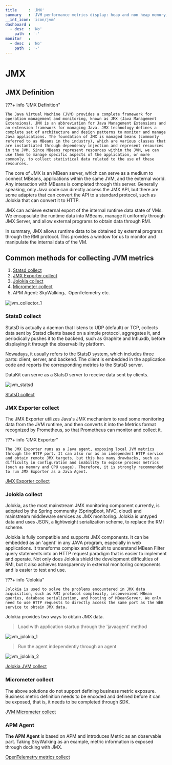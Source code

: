 ```yaml
---
title     : 'JMX'
summary   : 'JVM performance metrics display: heap and non heap memory, threads, class load count, etc.'
__int_icon: 'icon/jvm'
dashboard :
  - desc  : 'No'
    path  : '-'
monitor   :
  - desc  : 'No'
    path  : '-'
---
```


<!-- markdownlint-disable MD025 -->
# JMX
<!-- markdownlint-enable -->

## JMX Definition

<!-- markdownlint-disable MD046 -->
???+ info "JMX Definition"

    The Java Virtual Machine (JVM) provides a complete framework for operation management and monitoring, known as JMX (Java Management Extensions). JMX is an abbreviation for Java Management Extensions and an extension framework for managing Java. JMX technology defines a complete set of architecture and design patterns to monitor and manage Java applications. The foundation of JMX is managed beans (commonly referred to as MBeans in the industry), which are various classes that are instantiated through dependency injection and represent resources in the JVM. Since MBeans represent resources within the JVM, we can use them to manage specific aspects of the application, or more commonly, to collect statistical data related to the use of these resources.

<!-- markdownlint-enable -->

The core of JMX is an MBean server, which can serve as a medium to connect MBeans, applications within the same JVM, and the external world. Any interaction with MBeans is completed through this server. Generally speaking, only Java code can directly access the JMX API, but there are some adapters that can convert the API to a standard protocol, such as Jolokia that can convert it to HTTP.

JMX can achieve external export of the internal runtime data state of VMs. We encapsulate the runtime data into MBeans, manage it uniformly through JMX Server, and allow external programs to obtain data through RMI.

In summary, JMX allows runtime data to be obtained by external programs through the RMI protocol. This provides a window for us to monitor and manipulate the internal data of the VM.

## Common methods for collecting JVM metrics

1. [Statsd collect](jmx.md#statsd)
2. [JMX Exporter collect](jmx.md#jmx-exporter)
3. [Jolokia collect](jmx.md#jolokia)
4. [Micrometer collect](jmx.md#micrometer)
5. APM Agent: SkyWalking、OpenTelemetry etc.

![jvm_collector_1](./imgs/jvm_collector_1.png)

### StatsD collect

StatsD is actually a daemon that listens to UDP (default) or TCP, collects data sent by Statsd clients based on a simple protocol, aggregates it, and periodically pushes it to the backend, such as Graphite and Influxdb, before displaying it through the observability platform.

Nowadays, it usually refers to the StatsD system, which includes three parts: client, server, and backend. The client is embedded in the application code and reports the corresponding metrics to the StatsD server.

DataKit can serve as a StatsD server to receive data sent by clients.

![jvm_statsd](./imgs/jvm_statsd_1.png)


[StatsD collect](jvm_statsd.md)

### JMX Exporter collect

The JMX Exporter utilizes Java's JMX mechanism to read some monitoring data from the JVM runtime, and then converts it into the Metrics format recognized by Prometheus, so that Prometheus can monitor and collect it.

<!-- markdownlint-disable MD046 -->
???+ info "JMX Exporter"

    The JMX Exporter runs as a Java agent, exposing local JVM metrics through the HTTP port. It can also run as an independent HTTP service and obtain remote JMX targets, but this has many drawbacks, such as difficulty in configuration and inability to expose process metrics (such as memory and CPU usage). Therefore, it is strongly recommended to run JMX Exporter as a Java Agent.

<!-- markdownlint-enable -->

[JMX Exporter collect](jvm_jmx_exporter.md)

### Jolokia collect

Jolokia, as the most mainstream JMX monitoring component currently, is adopted by the Spring community (SpringBoot, MVC, cloud) and mainstream middleware services as JMX monitoring. Jolokia is untyped data and uses JSON, a lightweight serialization scheme, to replace the RMI scheme.

Jolokia is fully compatible and supports JMX components. It can be embedded as an 'agent' in any JAVA program, especially in web applications. It transforms complex and difficult to understand MBean Filter query statements into an HTTP request paradigm that is easier to implement and operate. Not only does Jolokia shield the development difficulties of RMI, but it also achieves transparency in external monitoring components and is easier to test and use.

<!-- markdownlint-disable MD046 -->
???+ info "Jolokia"

    Jolokia is used to solve the problems encountered in JMX data acquisition, such as RMI protocol complexity, inconvenient MBean queries, database serialization, and hosting of MBeanServer. We only need to use HTTP requests to directly access the same port as the WEB service to obtain JMX data.

<!-- markdownlint-enable -->

Jolokia provides two ways to obtain JMX data.

> Load with application startup through the 'javaagent' method

![jvm_jolokia_1](./imgs/jvm_jolokia_1.png)

> Run the agent independently through an agent

![jvm_jolokia_2](./imgs/jvm_jolokia_2.png)

[Jolokia JVM collect](jvm.md#jvm-jolokia)

### Micrometer collect

The above solutions do not support defining business metric exposure. Business metric definition needs to be encoded and defined before it can be exposed, that is, it needs to be completed through SDK.

[JVM Micrometer collect](jvm_micrometer.md)


### APM Agent

**The APM Agent** is based on APM and introduces Metric as an observable part. Taking SkyWalking as an example, metric information is exposed through docking with JMX.

<!-- TODO: page 404
[SkyWalking collects JVM observable best practices](../best-practices/monitoring/skywalking-jvm.md)
-->

[OpenTelemetry metrics collect](opentelemetry.md#opentelemetry_1)
